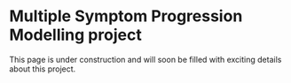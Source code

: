 # Multiple Symptom Progression Modelling project

This page is under construction and will soon be filled with exciting details about this project.